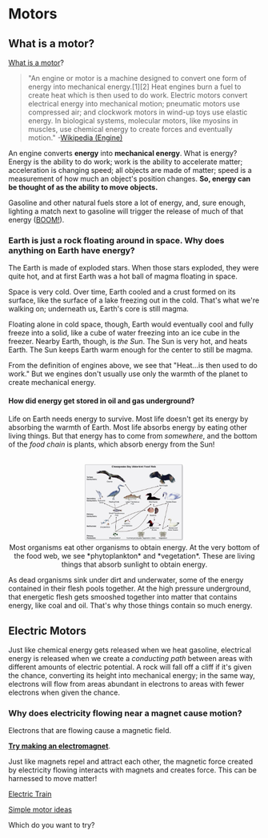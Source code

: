 # Motors

## What is a motor?

[What is a motor](http://blog.first4magnets.com/what-is-a-homopolar-motor-and-how-does-one-work/)?

>"An engine or motor is a machine designed to convert one form of energy into mechanical energy.[1][2] Heat engines burn a fuel to create heat which is then used to do work. Electric motors convert electrical energy into mechanical motion; pneumatic motors use compressed air; and clockwork motors in wind-up toys use elastic energy. In biological systems, molecular motors, like myosins in muscles, use chemical energy to create forces and eventually motion." -[Wikipedia (Engine)](https://en.wikipedia.org/wiki/Engine)

An engine converts **energy** into **mechanical energy**. What is energy? Energy is the ability to do work; work is the ability to accelerate matter; acceleration is changing speed; all objects are made of matter; speed is a measurement of how much an object's position changes. **So, energy can be thought of as the ability to move objects.**

Gasoline and other natural fuels store a lot of energy, and, sure enough, lighting a match next to gasoline will trigger the release of much of that energy ([BOOM!](https://www.youtube.com/watch?v=XL9jnVrM69M)).

### Earth is just a rock floating around in space. Why does anything on Earth have energy?

The Earth is made of exploded stars. When those stars exploded, they were quite hot, and at first Earth was a hot ball of magma floating in space.

Space is very cold. Over time, Earth cooled and a crust formed on its surface, like the surface of a lake freezing out in the cold. That's what we're walking on; underneath us, Earth's core is still magma.

Floating alone in cold space, though, Earth would eventually cool and fully freeze into a solid, like a cube of water freezing into an ice cube in the freezer. Nearby Earth, though, is *the Sun*. The Sun is very hot, and heats Earth. The Sun keeps Earth warm enough for the center to still be magma.

From the definition of engines above, we see that "Heat...is then used to do work." But we engines don't usually use only the warmth of the planet to create mechanical energy.

#### How did energy get stored in oil and gas underground?

Life on Earth needs energy to survive. Most life doesn't get its energy by absorbing the warmth of Earth. Most life absorbs energy by eating other living things. But that energy has to come from *somewhere*, and the bottom of the *food chain* is plants, which absorb energy from the Sun!

<div style="text-align: center;">
	<br>
	<img src="food_web.jpg" width="200" alt="foodweb"/>
	<br>
	Most organisms eat other organisms to obtain energy. At the very bottom of the food web, we see *phytoplankton* and *vegetation*. These are living things that absorb sunlight to obtain energy.
</div>

As dead organisms sink under dirt and underwater, some of the energy contained in their flesh pools together. At the high pressure underground, that energetic flesh gets smooshed together into matter that contains energy, like coal and oil. That's why those things contain so much energy.

## Electric Motors

Just like chemical energy gets released when we heat gasoline, electrical energy is released when we create a *conducting path* between areas with different amounts of electric potential. A rock will fall off a cliff if it's given the chance, converting its height into mechanical energy; in the same way, electrons will flow from areas abundant in electrons to areas with fewer electrons when given the chance.

### Why does electricity flowing near a magnet cause motion?

Electrons that are flowing cause a magnetic field.

**[Try making an electromagnet](https://www.youtube.com/watch?v=_odHVX4mUAQ)**.

Just like magnets repel and attract each other, the magnetic force created by electricity flowing interacts with magnets and creates force. This can be harnessed to move matter!

[Electric Train](https://www.youtube.com/watch?v=BWW4kPjd4yc)

[Simple motor ideas](https://www.youtube.com/watch?v=voHz6sxwQ2Q)

Which do you want to try?





